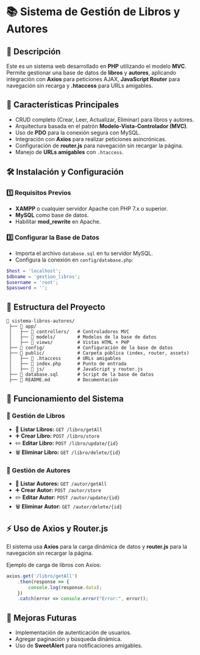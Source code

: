# 📚 Sistema de Gestión de Libros y Autores

## 📌 Descripción
Este es un sistema web desarrollado en **PHP** utilizando el modelo **MVC**. Permite gestionar una base de datos de **libros** y **autores**, aplicando integración con **Axios** para peticiones AJAX, **JavaScript Router** para navegación sin recarga y **.htaccess** para URLs amigables.

## 🚀 Características Principales
- CRUD completo (Crear, Leer, Actualizar, Eliminar) para libros y autores.
- Arquitectura basada en el patrón **Modelo-Vista-Controlador (MVC)**.
- Uso de **PDO** para la conexión segura con MySQL.
- Integración con **Axios** para realizar peticiones asincrónicas.
- Configuración de **router.js** para navegación sin recargar la página.
- Manejo de **URLs amigables** con `.htaccess`.

## 🛠️ Instalación y Configuración
### 1️⃣ Requisitos Previos
- **XAMPP** o cualquier servidor Apache con PHP 7.x o superior.
- **MySQL** como base de datos.
- Habilitar **mod_rewrite** en Apache.


### 3️⃣ Configurar la Base de Datos
- Importa el archivo `database.sql` en tu servidor MySQL.
- Configura la conexión en `config/database.php`:
```php
$host = 'localhost';
$dbname = 'gestion_libros';
$username = 'root';
$password = '';
```


## 📂 Estructura del Proyecto
```
📂 sistema-libros-autores/
 ├── 📂 app/
 │   ├── 📂 controllers/   # Controladores MVC
 │   ├── 📂 models/        # Modelos de la base de datos
 │   ├── 📂 views/         # Vistas HTML + PHP
 ├── 📂 config/            # Configuración de la base de datos
 ├── 📂 public/            # Carpeta pública (index, router, assets)
 │   ├── 📜 .htaccess      # URLs amigables
 │   ├── 📜 index.php      # Punto de entrada
 │   ├── 📂 js/            # JavaScript y router.js
 ├── 📜 database.sql       # Script de la base de datos
 ├── 📜 README.md          # Documentación
```

## 🔄 Funcionamiento del Sistema
### 📖 Gestión de Libros
- 📌 **Listar Libros:** `GET /libro/getAll`
- ➕ **Crear Libro:** `POST /libro/store`
- ✏️ **Editar Libro:** `POST /libro/update/{id}`
- 🗑️ **Eliminar Libro:** `GET /libro/delete/{id}`

### 👤 Gestión de Autores
- 📌 **Listar Autores:** `GET /autor/getAll`
- ➕ **Crear Autor:** `POST /autor/store`
- ✏️ **Editar Autor:** `POST /autor/update/{id}`
- 🗑️ **Eliminar Autor:** `GET /autor/delete/{id}`

## ⚡ Uso de Axios y Router.js
El sistema usa **Axios** para la carga dinámica de datos y **router.js** para la navegación sin recargar la página.

Ejemplo de carga de libros con Axios:
```javascript
axios.get('/libro/getAll')
    .then(response => {
        console.log(response.data);
    })
    .catch(error => console.error("Error:", error));
```

## 🎯 Mejoras Futuras
- Implementación de autenticación de usuarios.
- Agregar paginación y búsqueda dinámica.
- Uso de **SweetAlert** para notificaciones amigables.




